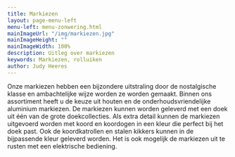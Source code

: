 ```yaml
---
title: Markiezen
layout: page-menu-left
menu-left: menu-zonwering.html
mainImageUrl: "/img/markiezen.jpg"
mainImageHeight: ""
mainImageWidth: 100%
description: Uitleg over markiezen
keywords: Markiezen, rolluiken
author: Judy Heeres
---
```


Onze markiezen hebben een bijzondere uitstraling door de nostalgische klasse en ambachtelijke wijze worden ze worden gemaakt. Binnen ons assortiment heeft u de keuze uit houten en de onderhoudsvriendelijke aluminium markiezen. De markiezen kunnen worden geleverd met een doek uit één van de grote doekcollecties. Als extra detail kunnen de markiezen uitgevoerd worden met koord en koordogen in een kleur die perfect bij het doek past. Ook de koordkatrollen en stalen kikkers kunnen in de bijpassende kleur geleverd worden. Het is ook mogelijk de markiezen uit te rusten met een elektrische bediening.
